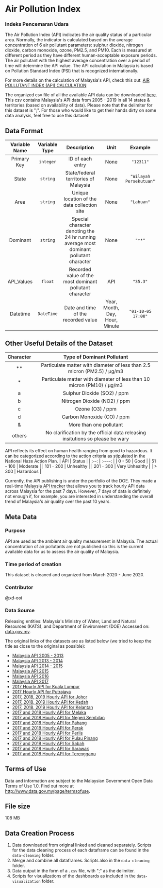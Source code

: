 # Air Pollution Index 
### Indeks Pencemaran Udara

The Air Pollution Index (API) indicates the air quality status of a particular area. Normally, the indicator is calculated based on the average concentration of 6 air pollutant parameters: sulphur dioxide, nitrogen dioxide, carbon monoxide, ozone, PM2.5, and PM10. Each is measured at different period as they have different human-acceptable exposure periods. The air pollutant with the highest average concentration over a period of time will determine the API value. The API calculation in Malaysia is based on Pollution Standard Index (PSI) that is recognized internationally. 

For more details on the calculation of Malaysia's API, check this out: [AIR POLLUTANT INDEX (API) CALCULATION](http://apims.doe.gov.my/public_v2/pdf/API_Calculation.pdf)

The organized csv file of all the available API data can be downloaded [here](https://www.dropbox.com/s/6ibtjxrc4ghukt0/Aggregate-API.csv?dl=0). This csv contains Malaysia's API data from 2005 - 2019 in all 14 states & territories (based on availability of data). Please note that the delimiter for this dataset is ";". For those who would like to get their hands dirty on some data analysis, feel free to use this dataset!

## Data Format

| Variable Name | Variable Type | Description | Unit | Example |
| :-----------: | :-----------: | :---------: | :--: | :-----: |
| Primary Key | `integer` | ID of each entry | None | `"12311"`|
| State | `string` | State/federal territories of Malaysia | None | `"Wilayah Persekutuan"`|
| Area | `string` | Unique location of the data collection site | None | `"Labuan"` |
| Dominant | `string` | Special character denoting the 24 hr running average most dominant pollutant character | None | `"**"` | 
| API_Values | `float` | Recorded value of the most dominant pollutant character | API | `"35.3"` |
| Datetime | `DateTime` | Date and time of the recorded value | Year, Month, Day, Hour, Minute | `"01-10-05 17:00"` |

## Other Useful Details of the Dataset

| Character | Type of Dominant Pollutant | 
| :--------------------------: | :---------------: |
| ** | Particulate matter with diameter of less than 2.5 micron (PM2.5) / μg/m3 |
| * | Particulate matter with diameter of less than 10 micron (PM10) / μg/m3 |
| a | Sulphur Dioxide (SO2) / ppm | 
| b | Nitrogen Dioxide (NO2) / ppm | 
| c | Ozone (O3) / ppm | 
| d | Carbon Monoxide (CO) / ppm |
| & | More than one pollutant | 
| others | No clarification by the official data releasing insitutions so please be wary |

API reflects its effect on human health ranging from good to hazardous. It can be categorized according to the action criteria as stipulated in the National Haze Action Plan. 
| API | Status |
| :--: | :----: |
| 0 - 50 | Good |
| 51 - 100 | Moderate |
| 101 - 200 | Unhealthy |
| 201 - 300 | Very Unhealthy |
| > 300 | Hazardous | 

Currently, the API publishing is under the portfolio of the DOE. They made a real-time [Malaysia API tracker](http://apims.doe.gov.my/public_v2/home.html) that 
allows you to track hourly API data across Malaysia for the past 7 days. However, 7 days of data is definitely not enough if, for example, you are interested in 
understanding the overall trend of Malaysia's air quality over the past 10 years. 

## Meta Data

### Purpose 

API are used as the ambient air quality measurement in Malaysia. The actual concentration of air pollutants are not published so this is the current available data 
for us to assess the air quality of Malaysia.

### Time period of creation

This dataset is cleaned and organized from March 2020 - June 2020.

### Contributor

@xd-ooi

### Data Source
Releasing entities: Malaysia's Ministry of Water, Land and Natural Resources (KATS), and Department of Environment (DOE) 
Accessed on: [data.gov.my](http://www.data.gov.my/). 

The original links of the datasets are as listed below (we tried to keep the title as close to the original as possible):
* [Malaysia API 2005 - 2013](http://www.data.gov.my/data/ms_MY/dataset/bacaan-indeks-pencemaran-udara-ipu-di-malaysia-pada-tahun-2005-hingga-2013)
* [Malaysia API 2013 - 2014](http://www.data.gov.my/data/ms_MY/dataset/bacaan-indeks-pencemaran-udara-ipu-di-malaysia-pada-tahun-2013-hingga-2014)
* [Malaysia API 2014 - 2015](http://www.data.gov.my/data/ms_MY/dataset/bacaan-indeks-pencemaran-udara-ipu-di-malaysia-pada-tahun-2014-hingga-2015)
* [Malaysia API 2015](http://www.data.gov.my/data/ms_MY/dataset/jas-bacaan-indeks-pencemaran-udara-ipu-di-malaysia-pada-tahun-2015)
* [Malaysia API 2016](http://www.data.gov.my/data/ms_MY/dataset/bacaan-indeks-pencemaran-udara-ipu-2016)
* [Malaysia API 2017](http://www.data.gov.my/data/ms_MY/dataset/bacaan-indeks-pencemar-udara-ipu-bagi-semua-stesen-pengawasan-kualiti-udara-automatik-dalam-malaysia)
* [2017 Hourly API for Kuala Lumpur](http://www.data.gov.my/data/ms_MY/dataset/bacaan-indeks-pencemar-udara-ipu-kuala-lumpur-bagi-tahun-2017)
* [2017 Hourly API for Putrajaya](http://www.data.gov.my/data/ms_MY/dataset/bacaan-indeks-pencemar-udara-ipu-putrajaya-bagi-tahun-2017)
* [2017, 2018, 2019 Hourly API for Johor](http://www.data.gov.my/data/ms_MY/dataset/bacaan-indeks-pencemar-udara-negeri-johor)
* [2017, 2018, 2019 Hourly API for Kedah](http://www.data.gov.my/data/ms_MY/dataset/bacaan-indeks-pencemar-udara-ipu-negeri-kedah-bagi-tahun-2017)
* [2017, 2018, 2019 Hourly API for Kelantan](http://www.data.gov.my/data/ms_MY/dataset/bacaan-indeks-pencemar-udara-ipu-negeri-kelantan-bagi-tahun-2017)
* [2017 and 2018 Hourly API for Melaka](http://www.data.gov.my/data/ms_MY/dataset/bacaan-indeks-pencemar-udara-ipu-negeri-melaka-bagi-tahun-2017)
* [2017 and 2018 Hourly API for Negeri Sembilan](http://www.data.gov.my/data/ms_MY/dataset/bacaan-indeks-pencemar-udara-ipu-negeri-sembilan-bagi-tahun-2017)
* [2017 and 2018 Hourly API for Pahang](http://www.data.gov.my/data/ms_MY/dataset/bacaan-indeks-pencemar-udara-ipu-negeri-pahang-bagi-tahun-2017)
* [2017 and 2018 Hourly API for Perak](http://www.data.gov.my/data/ms_MY/dataset/bacaan-indeks-pencemar-udara-ipu-negeri-perak-bagi-tahun-2017)
* [2017 and 2018 Hourly API for Perlis](http://www.data.gov.my/data/ms_MY/dataset/bacaan-indeks-pencemar-udara-ipu-negeri-perlis-bagi-tahun-2017)
* [2017 and 2018 Hourly API for Pulau Pinang](http://www.data.gov.my/data/ms_MY/dataset/bacaan-indeks-pencemar-udara-ipu-negeri-pulau-pinang-bagi-tahun-2017)
* [2017 and 2018 Hourly API for Sabah](http://www.data.gov.my/data/ms_MY/dataset/bacaan-indeks-pencemar-udara-ipu-negeri-sabah-bagi-tahun-2017)
* [2017 and 2018 Hourly API for Sarawak](http://www.data.gov.my/data/ms_MY/dataset/bacaan-indeks-pencemar-udara-ipu-negeri-sarawak-bagi-tahun-2017)
* [2017 and 2018 Hourly API for Terengganu](http://www.data.gov.my/data/ms_MY/dataset/bacaan-indeks-pencemar-udara-ipu-negeri-terengganu-bagi-tahun-2017)

## Terms of Use

Data and information are subject to the Malaysian Government Open Data Terms of Use 1.0. Find out more at <http://www.data.gov.my/page/termsofuse>.

## File size

108 MB

## Data Creation Process

1. Data downloaded from original linked and cleaned separately. Scripts for the data cleaning process of each dataframe can be found in the `data-cleaning` folder.
2. Merge and combine all dataframes. Scripts also in the `data-cleaning` folder.
3. Data output in the form of a `.csv` file, with ";" as the delimiter.
4. Scripts for visualizations of the dashboards as included in the `data-visualization` folder.
